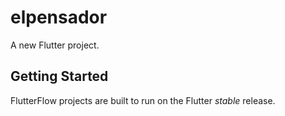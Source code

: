 # elpensador

A new Flutter project.

## Getting Started

FlutterFlow projects are built to run on the Flutter _stable_ release.
